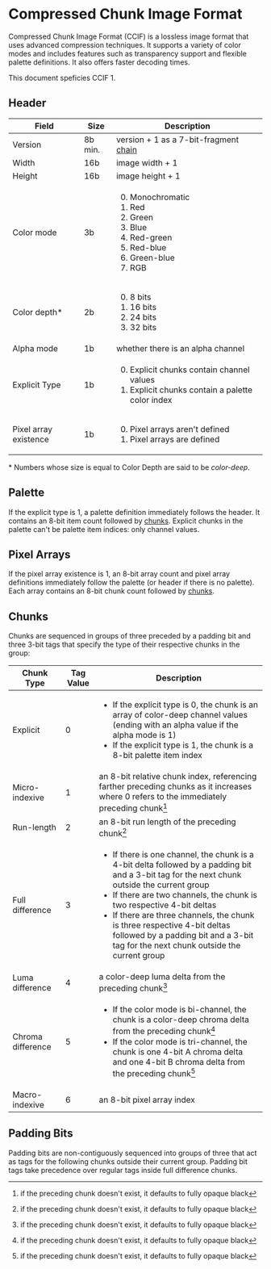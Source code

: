 # Compressed Chunk Image Format

Compressed Chunk Image Format (CCIF) is a lossless image format that uses advanced compression techniques. It supports a variety of color modes and includes features such as transparency support and flexible palette definitions. It also offers faster decoding times.

This document speficies CCIF 1.

## Header

Field                 |Size   |Description
----------------------|-------|-----------
Version               |8b min.|version + 1 as a 7-bit-fragment [chain](https://github.com/ghoomy/universe/blob/main/computer%20science/chain.md)
Width                 |16b    |image width + 1
Height                |16b    |image height + 1
Color mode            |3b     |<ol start="0"><li>Monochromatic<li>Red<li>Green<li>Blue<li>Red-green<li>Red-blue<li>Green-blue<li>RGB
Color depth*          |2b     |<ol start="0"><li>8 bits<li>16 bits<li>24 bits<li>32 bits
Alpha mode            |1b     |whether there is an alpha channel
Explicit Type         |1b     |<ol start="0"><li>Explicit chunks contain channel values<li>Explicit chunks contain a palette color index
Pixel array existence |1b     |<ol start="0"><li>Pixel arrays aren't defined<li>Pixel arrays are defined

\* Numbers whose size is equal to Color Depth are said to be *color-deep*.

## Palette

If the explicit type is 1, a palette definition immediately follows the header. It contains an 8-bit item count followed by [chunks](#chunks). Explicit chunks in the palette can't be palette item indices: only channel values.

## Pixel Arrays

If the pixel array existence is 1, an 8-bit array count and pixel array definitions immediately follow the palette (or header if there is no palette). Each array contains an 8-bit chunk count followed by [chunks](#chunks).

## Chunks

Chunks are sequenced in groups of three preceded by a padding bit and three 3-bit tags that specify the type of their respective chunks in the group:

Chunk Type       |Tag Value|Description
-----------------|---------|-----------
Explicit         |0        |<ul><li>If the explicit type is 0, the chunk is an array of color-deep channel values (ending with an alpha value if the alpha mode is 1)<li>If the explicit type is 1, the chunk is a 8-bit palette item index
Micro-indexive   |1        |an 8-bit relative chunk index, referencing farther preceding chunks as it increases where 0 refers to the immediately preceding chunk[^preceding]
Run-length       |2        |an 8-bit run length of the preceding chunk[^preceding]
Full difference  |3        |<ul><li>If there is one channel, the chunk is a 4-bit delta followed by a padding bit and a 3-bit tag for the next chunk outside the current group<li>If there are two channels, the chunk is two respective 4-bit deltas<li>If there are three channels, the chunk is three respective 4-bit deltas followed by a padding bit and a 3-bit tag for the next chunk outside the current group
Luma difference  |4        |a color-deep luma delta from the preceding chunk[^preceding]
Chroma difference|5        |<ul><li>If the color mode is bi-channel, the chunk is a color-deep chroma delta from the preceding chunk[^preceding]<li>If the color mode is tri-channel, the chunk is one 4-bit A chroma delta and one 4-bit B chroma delta from the preceding chunk[^preceding]
Macro-indexive   |6        |an 8-bit pixel array index

[^preceding]: if the preceding chunk doesn't exist, it defaults to fully opaque black

## Padding Bits

Padding bits are non-contiguously sequenced into groups of three that act as tags for the following chunks outside their current group. Padding bit tags take precedence over regular tags inside full difference chunks.
